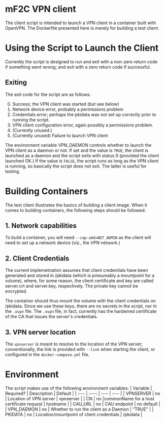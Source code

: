 # mF2C VPN client #

The client script is intended to launch a VPN client in a container
built with OpenVPN.  The Dockerfile presented here is merely for
building a test client.


# Using the Script to Launch the Client #

Currently the script is designed to run and exit with a non-zero
return code if something went wrong; and exit with a zero return code
if successful.

## Exiting ##

The exit code for the script are as follows:

0. Success; the VPN client was started (but see below)
1. Network device error, probably a permissions problem
2. Credentials error; perhaps the pkidata was not set up correctly
   prior to running the script.
3. VPN client configuration error, again possibly a permissions
   problem.
4. (Currently unused.)
5. (Currently unused) Failure to launch VPN client

The environment variable VPN_DAEMON controls whether to launch the VPN client
as a daemon or not.  If set and the value is `TRUE`, the client is
launched as a daemon and the script exits with status 0 (provided the
client launched OK.)  If the value is `FALSE`, the script runs as long
as the VPN client is running, so basically the script does not exit.
The latter is useful for testing.

# Building Containers #

The test client illustrates the basics of building a client image.
When it comes to building containers, the following steps should be
followed:

## 1. Network capabilities ##

To build a container, you will need `--cap-add=NET_ADMIN` as the
client will need to set up a network device (viz., the VPN network.)

## 2. Client Credentials ##

The current implemetnation assumes that client credentials have been
generated and stored in /pkidata (which is presumably a mountpoint for
a volume), where, for some reason, the client certificate and key are
called server.crt and server.key, respectively.  The private key
cannot be encrypted.

The container should thus mount the volume with the client credentials
on /pkidata.  Since we use these keys, there are no secrets in the
script, nor in the `.ovpn` file.  The `.ovpn` file, in fact, currently
has the hardwired certificate of the CA that issues the server's
credentials.

## 3. VPN server location ##

The `vpnserver` is meant to resolve to the location of the VPN server;
conventionally, the link is provided with `--link` when starting the
client, or configured in the `docker-compose.yml` file.


# Environment #

The script makes use of the following environment variables:
| Variable      | Required? | Description | Default |
| :--- | :---: | :--- | :--- |
| VPNSERVER     | no		| Location of VPN server | vpnserver |
| CN   	   	   	| no |commonName for a host certificate request | hostname |
| CAU_URL | no | CAU endpoint | no default |
| VPN_DAEMON | no | Whether to run the client as a Daemon | "TRUE" |
| PKIDATA | no | Location/mountpoint of client credentials | /pkidata |

